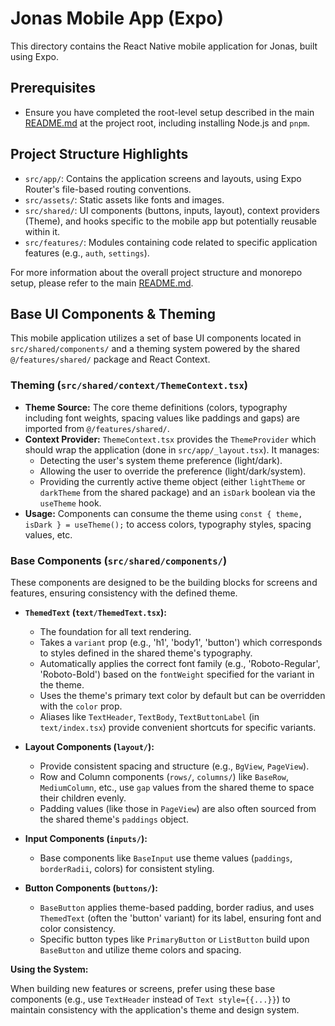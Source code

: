 # Jonas Mobile App (Expo)

This directory contains the React Native mobile application for Jonas, built using Expo.

## Prerequisites

- Ensure you have completed the root-level setup described in the main [README.md](../README.md) at the project root, including installing Node.js and `pnpm`.

## Project Structure Highlights

-   `src/app/`: Contains the application screens and layouts, using Expo Router's file-based routing conventions.
-   `src/assets/`: Static assets like fonts and images.
-   `src/shared/`: UI components (buttons, inputs, layout), context providers (Theme), and hooks specific to the mobile app but potentially reusable within it.
-   `src/features/`: Modules containing code related to specific application features (e.g., `auth`, `settings`).

For more information about the overall project structure and monorepo setup, please refer to the main [README.md](../README.md). 


## Base UI Components & Theming

This mobile application utilizes a set of base UI components located in `src/shared/components/` and a theming system powered by the shared `@/features/shared/` package and React Context.

### Theming (`src/shared/context/ThemeContext.tsx`)

-   **Theme Source:** The core theme definitions (colors, typography including font weights, spacing values like paddings and gaps) are imported from `@/features/shared/`.
-   **Context Provider:** `ThemeContext.tsx` provides the `ThemeProvider` which should wrap the application (done in `src/app/_layout.tsx`). It manages:
    -   Detecting the user's system theme preference (light/dark).
    -   Allowing the user to override the preference (light/dark/system).
    -   Providing the currently active theme object (either `lightTheme` or `darkTheme` from the shared package) and an `isDark` boolean via the `useTheme` hook.
-   **Usage:** Components can consume the theme using `const { theme, isDark } = useTheme();` to access colors, typography styles, spacing values, etc.

### Base Components (`src/shared/components/`)

These components are designed to be the building blocks for screens and features, ensuring consistency with the defined theme.

-   **`ThemedText` (`text/ThemedText.tsx`):**
    -   The foundation for all text rendering.
    -   Takes a `variant` prop (e.g., 'h1', 'body1', 'button') which corresponds to styles defined in the shared theme's typography.
    -   Automatically applies the correct font family (e.g., 'Roboto-Regular', 'Roboto-Bold') based on the `fontWeight` specified for the variant in the theme.
    -   Uses the theme's primary text color by default but can be overridden with the `color` prop.
    -   Aliases like `TextHeader`, `TextBody`, `TextButtonLabel` (in `text/index.tsx`) provide convenient shortcuts for specific variants.

-   **Layout Components (`layout/`):**
    -   Provide consistent spacing and structure (e.g., `BgView`, `PageView`).
    -   Row and Column components (`rows/`, `columns/`) like `BaseRow`, `MediumColumn`, etc., use `gap` values from the shared theme to space their children evenly.
    -   Padding values (like those in `PageView`) are also often sourced from the shared theme's `paddings` object.

-   **Input Components (`inputs/`):**
    -   Base components like `BaseInput` use theme values (`paddings`, `borderRadii`, colors) for consistent styling.

-   **Button Components (`buttons/`):**
    -   `BaseButton` applies theme-based padding, border radius, and uses `ThemedText` (often the 'button' variant) for its label, ensuring font and color consistency.
    -   Specific button types like `PrimaryButton` or `ListButton` build upon `BaseButton` and utilize theme colors and spacing.

**Using the System:**

When building new features or screens, prefer using these base components (e.g., use `TextHeader` instead of `Text style={{...}}`) to maintain consistency with the application's theme and design system. 